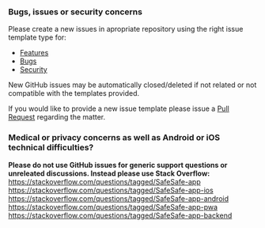 ### Bugs, issues or security concerns
Please create a new issues in apropriate repository using the right issue template type for:  
- [Features](https://github.com/SafeSafe-app/safesafe-android/.github/issue-template-feature.md)
- [Bugs](https://github.com/SafeSafe-app/safesafe-android/.github/issue-template-bug.md)
- [Security](https://github.com/SafeSafe-app/safesafe-android/SECURITY.md)

New GitHub issues may be automatically closed/deleted if not related or not compatible with the templates provided.

If you would like to provide a new issue template please issue a [Pull Request](https://github.com/SafeSafe-app/safesafe-android/.github/pull-request.md) regarding the matter.

### Medical or privacy concerns as well as Android or iOS technical difficulties?  
**Please do not use GitHub issues for generic support questions or unreleated discussions. Instead please use Stack Overflow:**  
https://stackoverflow.com/questions/tagged/SafeSafe-app
https://stackoverflow.com/questions/tagged/SafeSafe-app-ios
https://stackoverflow.com/questions/tagged/SafeSafe-app-android
https://stackoverflow.com/questions/tagged/SafeSafe-app-pwa
https://stackoverflow.com/questions/tagged/SafeSafe-app-backend
